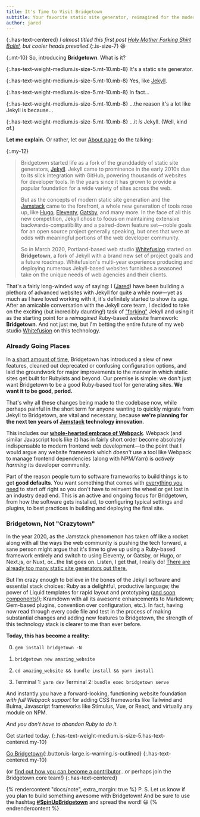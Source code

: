 ```yaml
---
title: It's Time to Visit Bridgetown
subtitle: Your favorite static site generator, reimagined for the modern Jamstack era.
author: jared
---
```


{:.has-text-centered}
_I almost titled this first post [Holy Mother Forking Shirt Balls!](https://www.youtube.com/watch?v=qltrjYI2vHk), but cooler heads prevailed._{:.is-size-7} 😆

{:.mt-10}
So, introducing **Bridgetown**. What is it?

{:.has-text-weight-medium.is-size-5.mt-10.mb-8}
It's a static site generator.

{:.has-text-weight-medium.is-size-5.mt-10.mb-8}
Yes, like [Jekyll](https://jekyllrb.com).

{:.has-text-weight-medium.is-size-5.mt-10.mb-8}
In fact…

{:.has-text-weight-medium.is-size-5.mt-10.mb-8}
…the reason it's a lot like Jekyll is because…

{:.has-text-weight-medium.is-size-5.mt-10.mb-8}
…it _is_ Jekyll. (Well, kind of.)

**Let me explain.** Or rather, let our [About page](/about/) do the talking:

{:.my-12}
> Bridgetown started life as a fork of the granddaddy of static site generators, [Jekyll](https://jekyllrb.com). Jekyll came to prominence in the early 2010s due to its slick integration with GitHub, powering thousands of websites for developer tools. In the years since it has grown to provide a popular foundation for a wide variety of sites across the web.
> 
> But as the concepts of modern static site generation and the [Jamstack](/docs/jamstack/) came to the forefront, a whole new generation of tools rose up, like [Hugo](https://gohugo.io), [Eleventy](https://www.11ty.dev), [Gatsby](http://gatsbyjs.org), and many more. In the face of all this new competition, Jekyll chose to focus on maintaining extensive backwards-compatibility and a paired-down feature set—noble goals for an open source project generally speaking, but ones that were at odds with meaningful portions of the web developer community.
> 
> So in March 2020, Portland-based web studio [Whitefusion](https://whitefusion.io) started on **Bridgetown**, a fork of Jekyll with a brand new set of project goals and a future roadmap. Whitefusion's multi-year experience producing and deploying numerous Jekyll-based websites furnishes a seasoned take on the unique needs of web agencies and their clients.

That's a fairly long-winded way of saying: I ([Jared](https://github.com/jaredcwhite)) have been building a plethora of advanced websites with Jekyll for quite a while now—yet as much as I have loved working with it, it's definitely started to show its age. After an amicable conversation with the Jekyll core team, I decided to take on the exciting (but incredibly daunting!) task of ["forking"](https://en.wikipedia.org/wiki/Fork_(software_development)) Jekyll and using it as the starting point for a _reimagined_ Ruby-based website framework: **Bridgetown**. And not just me, but I'm betting the entire future of my web studio [Whitefusion](https://whitefusion.io) on this technology.

### Already Going Places

In [a short amount of time](/about/#roadmap), Bridgetown has introduced a slew of new features, cleaned out deprecated or confusing configuration options, and laid the groundwork for major improvements to the manner in which static sites get built for Rubyists and beyond. Our premise is simple: we don't just want Bridgetown to be a good Ruby-based tool for generating sites. **We want it to be good, period.**

That's why all these changes being made to the codebase now, while perhaps painful in the short term for anyone wanting to quickly migrate from Jekyll to Bridgetown, are vital and necessary, because **we're planning for the next ten years of [Jamstack](/docs/jamstack) technology innovation**.

This includes our **[whole-hearted embrace of Webpack](/docs/frontend-assets/)**. Webpack (and similar Javascript tools like it) has in fairly short order become absolutely indispensable to modern frontend web development—to the point that I would argue any website framework which _doesn't_ use a tool like Webpack to manage frontend dependencies (along with NPM/Yarn) is _actively harming_ its developer community.

Part of the reason people turn to software frameworks to build things is to get **good defaults**. You want something that comes with [everything you need](https://rubyonrails.org/everything-you-need/) to start off right so you don't have to reinvent the wheel or get lost in an industry dead end. This is an active and ongoing focus for Bridgetown, from how the software gets installed, to configuring typical settings and plugins, to best practices in building and deploying the final site.

### Bridgetown, Not "Crazytown"

In the year 2020, as the Jamstack phenomenon has taken off like a rocket along with all the ways the web community is pushing the tech forward, a sane person might  argue that it's time to give up using a Ruby-based framework entirely and switch to using Eleventy, or Gatsby, or Hugo, or Next.js, or Nuxt, or…the list goes on. Listen, I get that, I really do! [There are already too many static site generators out there.](https://www.staticgen.com)

But I’m crazy enough to believe in the bones of the Jekyll software and essential stack choices: Ruby as a delightful, productive language; the power of Liquid templates for rapid layout and prototyping ([and soon components!](https://github.com/bridgetownrb/liquid-component)); Kramdown with all its awesome enhancements to Markdown; Gem-based plugins, convention over configuration, etc.). In fact, having now read through every code file and test in the process of making substantial changes and adding new features to Bridgetown, the strength of this technology stack is clearer to me than ever before.

**Today, this has become a reality:**

0. `gem install bridgetown -N`

0. `bridgetown new amazing_website`

0. `cd amazing_website && bundle install && yarn install`

0. Terminal 1: `yarn dev` Terminal 2: `bundle exec bridgetown serve`

And instantly you have a forward-looking, functioning website foundation _with full Webpack support_ for adding CSS frameworks like Tailwind and Bulma, Javascript frameworks like Stimulus, Vue, or React, and virtually any module on NPM.

_And you don't have to abandon Ruby to do it._

Get started today.
{:.has-text-weight-medium.is-size-5.has-text-centered.my-10}

[Go Bridgetown](/docs/){:.button.is-large.is-warning.is-outlined}
{:.has-text-centered.my-10}

(or [find out how you can become a contributor](/docs/community/)…or perhaps join the Bridgetown core team!)
{:.has-text-centered}

{% rendercontent "docs/note", extra_margin: true %}
P. S. Let us know if you plan to build something awesome with Bridgetown! And be sure to use the hashtag [**#SpinUpBridgetown**](https://twitter.com/intent/tweet?url=https%3A%2F%2Fbridgetownrb.com&via=bridgetownrb&text=Check%20out%20this%20awesome%20new%20static%20site%20generator%20built%20in%20Ruby%21&hashtags=SpinUpBridgetown%2CJamstack) and spread the word! 😃
{% endrendercontent %}
